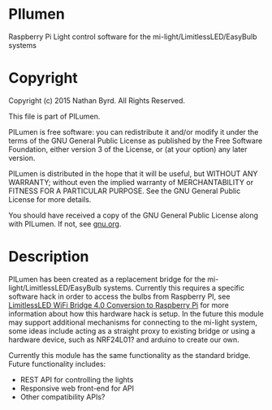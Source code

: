 # PIlumen
Raspberry Pi Light control software for the mi-light/LimitlessLED/EasyBulb systems
  
Copyright
=========

Copyright (c) 2015 Nathan Byrd. All Rights Reserved.

This file is part of PILumen.

PILumen is free software: you can redistribute it and/or modify
it under the terms of the GNU General Public License as published by
the Free Software Foundation, either version 3 of the License, or
(at your option) any later version.

PILumen is distributed in the hope that it will be useful,
but WITHOUT ANY WARRANTY; without even the implied warranty of
MERCHANTABILITY or FITNESS FOR A PARTICULAR PURPOSE.  See the
GNU General Public License for more details.

You should have received a copy of the GNU General Public License
along with PILumen.  If not, see [gnu.org](http://www.gnu.org/licenses/).

Description
===========

PILumen has been created as a replacement bridge for the 
mi-light/LimitlessLED/EasyBulb systems.  Currently this requires a specific 
software hack in order to access the bulbs from Raspberry PI, see 
[LimitlessLED WiFi Bridge 4.0 Conversion to Raspberry Pi](http://servernetworktech.com/2014/09/limitlessled-wifi-bridge-4-0-conversion-raspberry-pi/)
 for more information about how this hardware hack is setup.  In the future 
this module may support additional mechanisms for connecting to the 
mi-light system, some ideas include acting as a straight proxy to existing 
bridge or using a hardware device, such as NRF24L01? and arduino to create 
our own.

Currently this module has the same functionality as the standard bridge.  
Future functionality includes:

* REST API for controlling the lights
* Responsive web front-end for API
* Other compatibility APIs?
